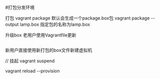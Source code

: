 #打包分发环境

打包
vagrant package		默认会生成一个package.box包
vagrant package --output lamp.box		指定包的名称为lamp.box 

升级box
老用户使用Vagrantfile更新
```

```

新用户直接使用新打包的box文件新建虚拟机

// 挂起
vagrant suspend

vagrant reload --provision